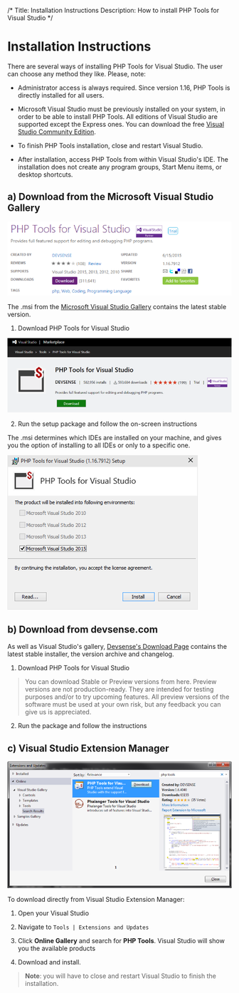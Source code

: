 /*
Title: Installation Instructions
Description: How to install PHP Tools for Visual Studio
*/

# Installation Instructions

There are several ways of installing PHP Tools for Visual Studio. The user can choose any method they like. Please, note:

- Administrator access is always required. Since version 1.16, PHP Tools is directly installed for all users.

- Microsoft Visual Studio must be previously installed on your system, in order to be able to install PHP Tools. All editions of Visual Studio are supported except the Express ones. You can download the free [Visual Studio Community Edition](https://www.visualstudio.com/en-us/products/visual-studio-community-vs.aspx).

- To finish PHP Tools installation, close and restart Visual Studio.

- After installation, access PHP Tools from within Visual Studio's IDE. The installation does not create any program groups, Start Menu items, or desktop shortcuts.

## a) Download from the Microsoft Visual Studio Gallery

![Visual Studio Gallery](imgs/installation-vsgallery.png)

The .msi from the [Microsoft Visual Studio Gallery](http://visualstudiogallery.msdn.microsoft.com/6eb51f05-ef01-4513-ac83-4c5f50c95fb5) contains the latest stable version. 

1) Download PHP Tools for Visual Studio

![Download](imgs/download_marketplace.png)

2) Run the setup package and follow the on-screen instructions

The .msi determines which IDEs are installed on your machine, and gives you the option of installing to all IDEs or only to a specific one.

![MSI Installer](imgs/installation-msi.png)

## b) Download from devsense.com

As well as Visual Studio's gallery, [Devsense's Download Page](https://www.devsense.com/download) contains the latest stable installer, the version archive and changelog.

1) Download PHP Tools for Visual Studio

> You can download Stable or Preview versions from here. Preview versions are not production-ready. They are intended for testing purposes and/or to try upcoming features. All preview versions of the software must be used at your own risk, but any feedback you can give us is appreciated.

2) Run the package and follow the instructions

## c) Visual Studio Extension Manager 

![Visual Studio Gallery](imgs/installation-extension-manager.png)

To download directly from Visual Studio Extension Manager:

1) Open your Visual Studio

2) Navigate to `Tools | Extensions and Updates`

3) Click **Online Gallery** and search for **PHP Tools**. Visual Studio will show you the available products

4) Download and install.

> **Note**: you will have to close and restart Visual Studio to finish the installation.
